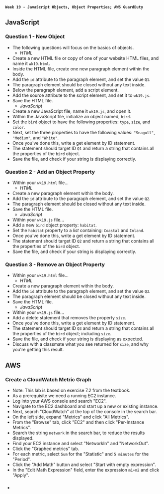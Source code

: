 **`Week 19 - JavaScript Objects, Object Properties; AWS GuardDuty`**

## JavaScript

### Question 1 - New Object
- The following questions will focus on the basics of objects.
  - *HTML*
- Create a new HTML file or copy of one of your website HTML files, and name it `wk19.html`.
- Inside the HTML file, create one new paragraph element within the body.
- Add the `id` attribute to the paragraph element, and set the value `Q1`.
- The paragraph element should be closed without any text inside.
- Below the paragraph element, add a script element.
- Add the source attribute to the script element, and set it to `wk19.js`.
- Save the HTML file.
  - *JavaScript*
- Create a new JavaScript file, name it `wk19.js`, and open it.
- Within the JavaScript file, initialize an object named, `bird`.
- Set the `bird` object to have the following properties: `type`, `size`, and `color`.
- Next, set the three properties to have the following values: `"Seagull"`, `"Medium"`, and `"White"`.
- Once you've done this, write a get element by ID statement.
- The statement should target ID `Q1` and return a string that contains all the properties of the `bird` object.
- Save the file, and check if your string is displaying correctly.

### Question 2 - Add an Object Property
- Within your `wk19.html` file...
  - *HTML*
- Create a new paragraph element within the body.
- Add the `id` attribute to the paragraph element, and set the value `Q2`.
- The paragraph element should be closed without any text inside.
- Save the HTML file.
  - *JavaScript*
- Within your `wk19.js` file...
- Add a new `bird` object property: `habitat`.
- Set the `habitat` property to a *list* containing: `Coastal` and `Inland`.
- Once you've done this, write a get element by ID statement.
- The statement should target ID `Q2` and return a string that contains all the properties of the `bird` object.
- Save the file, and check if your string is displaying correctly.

### Question 3 - Remove an Object Property
- Within your `wk19.html` file...
  - *HTML*
- Create a new paragraph element within the body.
- Add the `id` attribute to the paragraph element, and set the value `Q3`.
- The paragraph element should be closed without any text inside.
- Save the HTML file.
  - *JavaScript*
- Within your `wk19.js` file...
- Add a delete statement that removes the property `size`.
- Once you've done this, write a get element by ID statement.
- The statement should target ID `Q3` and return a string that contains all the properties of the `bird` object; including `size`.
- Save the file, and check if your string is displaying as expected.
- Discuss with a classmate what you see returned for `size`, and why you're getting this result.

## AWS

### Create a CloudWatch Metric Graph
- Note: This lab is based on exercise 7.2 from the textbook.
- As a prerequisite we need a running EC2 instance.
- Log into your AWS console and search "EC2".
- Navigate to the EC2 dashboard and start up a new or existing instance.
- Next, search "CloudWatch" at the top of the console in the search bar.
- On the left side, expand "Metrics" and click "All Metrics".
- From the "Browse" tab, click "EC2" and then click "Per-Instance Metrics".
- Search the string `network` in the search bar, to reduce the results displayed.
- Find your EC2 instance and select "NetworkIn" and "NetworkOut".
- Click the "Graphed metrics" tab.
- For each metric, select `Sum` for the "Statistic" and `5 minutes` for the "Period".
- Click the "Add Math" button and select "Start with empty expression".
- In the "Edit Math Expression" field, enter the expression `m1+m2` and click "Apply".

### 
- 
